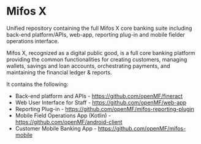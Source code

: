 # Mifos X
Unified repository containing the full Mifos X core banking suite including back-end platform/APIs, web-app, reporting plug-in and mobile fielder operations interface. 

Mifos X, recognized as a digital public good, is a full core banking platform providing the common functionalities for creating customers, managing wallets, savings and 
loan accounts, orchestrating payments, and  maintaining the financial ledger  & reports. 

It contains the following:

* Back-end platform and APIs - https://github.com/openMF/fineract
* Web User Interface for Staff - https://github.com/openMF/web-app
* Reporting Plug-in - https://github.com/openMF/mifos-reporting-plugin
* Mobile Field Operations App (Kotlin) - https://github.com/openMF/android-client
* Customer Mobile Banking App -  https://github.com/openMF/mifos-mobile





